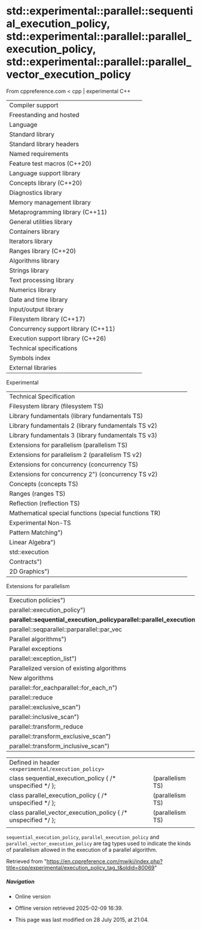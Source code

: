 # std::experimental::parallel::sequential_execution_policy, std::experimental::parallel::parallel_execution_policy, std::experimental::parallel::parallel_vector_execution_policy

From cppreference.com
< cpp‎ | experimental
C++

|  |  |  |  |  |
| --- | --- | --- | --- | --- |
| Compiler support | | | | |
| Freestanding and hosted | | | | |
| Language | | | | |
| Standard library | | | | |
| Standard library headers | | | | |
| Named requirements | | | | |
| Feature test macros (C++20) | | | | |
| Language support library | | | | |
| Concepts library (C++20) | | | | |
| Diagnostics library | | | | |
| Memory management library | | | | |
| Metaprogramming library (C++11) | | | | |
| General utilities library | | | | |
| Containers library | | | | |
| Iterators library | | | | |
| Ranges library (C++20) | | | | |
| Algorithms library | | | | |
| Strings library | | | | |
| Text processing library | | | | |
| Numerics library | | | | |
| Date and time library | | | | |
| Input/output library | | | | |
| Filesystem library (C++17) | | | | |
| Concurrency support library (C++11) | | | | |
| Execution support library (C++26) | | | | |
| Technical specifications | | | | |
| Symbols index | | | | |
| External libraries | | | | |

Experimental

|  |  |  |  |  |
| --- | --- | --- | --- | --- |
| Technical Specification | | | | |
| Filesystem library (filesystem TS) | | | | |
| Library fundamentals (library fundamentals TS) | | | | |
| Library fundamentals 2 (library fundamentals TS v2) | | | | |
| Library fundamentals 3 (library fundamentals TS v3) | | | | |
| Extensions for parallelism (parallelism TS) | | | | |
| Extensions for parallelism 2 (parallelism TS v2) | | | | |
| Extensions for concurrency (concurrency TS) | | | | |
| Extensions for concurrency 2") (concurrency TS v2) | | | | |
| Concepts (concepts TS) | | | | |
| Ranges (ranges TS) | | | | |
| Reflection (reflection TS) | | | | |
| Mathematical special functions (special functions TR) | | | | |
| Experimental Non-TS | | | | |
| Pattern Matching") | | | | |
| Linear Algebra") | | | | |
| std::execution | | | | |
| Contracts") | | | | |
| 2D Graphics") | | | | |

Extensions for parallelism

|  |  |  |  |  |
| --- | --- | --- | --- | --- |
| Execution policies") | | | | |
| parallel::execution_policy") | | | | |
| ****parallel::sequential_execution_policyparallel::parallel_execution_policyparallel::parallel_vector_execution_policy**** | | | | |
| parallel::seqparallel::parparallel::par_vec | | | | |
| Parallel algorithms") | | | | |
| Parallel exceptions | | | | |
| parallel::exception_list") | | | | |
| Parallelized version of existing algorithms | | | | |
| New algorithms | | | | |
| parallel::for_eachparallel::for_each_n") | | | | |
| parallel::reduce | | | | |
| parallel::exclusive_scan") | | | | |
| parallel::inclusive_scan") | | | | |
| parallel::transform_reduce | | | | |
| parallel::transform_exclusive_scan") | | | | |
| parallel::transform_inclusive_scan") | | | | |

|  |  |  |
| --- | --- | --- |
| Defined in header `<experimental/execution_policy>` |  |  |
| class sequential_execution_policy { /\* unspecified \*/ }; |  | (parallelism TS) |
| class parallel_execution_policy { /\* unspecified \*/ }; |  | (parallelism TS) |
| class parallel_vector_execution_policy { /\* unspecified \*/ }; |  | (parallelism TS) |
|  |  |  |

`sequential_execution_policy`, `parallel_execution_policy` and `parallel_vector_execution_policy` are tag types used to indicate the kinds of
parallelism allowed in the execution of a parallel algorithm.

Retrieved from "<https://en.cppreference.com/mwiki/index.php?title=cpp/experimental/execution_policy_tag_t&oldid=80069>"

##### Navigation

- Online version
- Offline version retrieved 2025-02-09 16:39.

- This page was last modified on 28 July 2015, at 21:04.